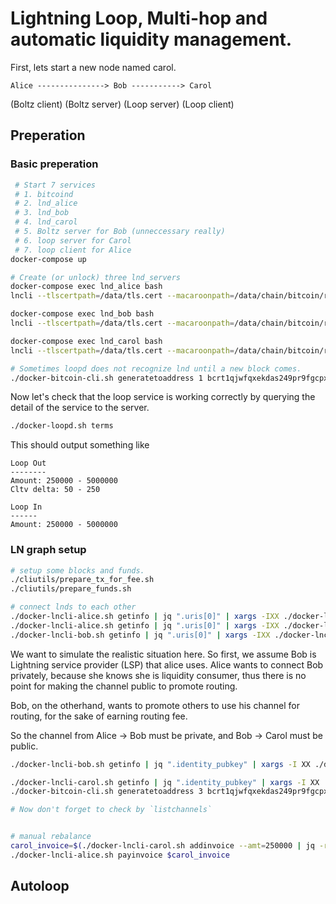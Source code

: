
# Lightning Loop, Multi-hop and automatic liquidity management.

First, lets start a new node named carol.

    Alice ---------------> Bob -----------> Carol
(Boltz client)       (Boltz server)      (Loop server)
(Loop client)


## Preperation

### Basic preperation

```bash
 # Start 7 services
 # 1. bitcoind
 # 2. lnd_alice
 # 3. lnd_bob
 # 4. lnd_carol
 # 5. Boltz server for Bob (unneccessary really)
 # 6. loop server for Carol
 # 7. loop client for Alice
docker-compose up

# Create (or unlock) three lnd_servers
docker-compose exec lnd_alice bash
lncli --tlscertpath=/data/tls.cert --macaroonpath=/data/chain/bitcoin/regtest/admin.macaroon --rpcserver=localhost:32777 create

docker-compose exec lnd_bob bash
lncli --tlscertpath=/data/tls.cert --macaroonpath=/data/chain/bitcoin/regtest/admin.macaroon --rpcserver=localhost:32778 create

docker-compose exec lnd_carol bash
lncli --tlscertpath=/data/tls.cert --macaroonpath=/data/chain/bitcoin/regtest/admin.macaroon --rpcserver=localhost:32779 create

# Sometimes loopd does not recognize lnd until a new block comes.
./docker-bitcoin-cli.sh generatetoaddress 1 bcrt1qjwfqxekdas249pr9fgcpxzuhmndv6dqlulh44m
```

Now let's check that the loop service is working correctly by querying the
detail of the service to the server.

```bash
./docker-loopd.sh terms
```

This should output something like

```
Loop Out
--------
Amount: 250000 - 5000000
Cltv delta: 50 - 250

Loop In
------
Amount: 250000 - 5000000
```

### LN graph setup


```sh
# setup some blocks and funds.
./cliutils/prepare_tx_for_fee.sh
./cliutils/prepare_funds.sh

# connect lnds to each other
./docker-lncli-alice.sh getinfo | jq ".uris[0]" | xargs -IXX ./docker-lncli-bob.sh connect XX
./docker-lncli-alice.sh getinfo | jq ".uris[0]" | xargs -IXX ./docker-lncli-carol.sh connect XX
./docker-lncli-bob.sh getinfo | jq ".uris[0]" | xargs -IXX ./docker-lncli-carol.sh connect XX
```

We want to simulate the realistic situation here.
So first, we assume Bob is Lightning service provider (LSP) that alice uses.
Alice wants to connect Bob privately, because she knows she is liquidity consumer, thus there is no point for making the channel public to promote routing.

Bob, on the otherhand, wants to promote others to use his channel for routing, for the sake of 
earning routing fee.

So the channel from Alice -> Bob must be private, and Bob -> Carol must be public.

```bash
./docker-lncli-bob.sh getinfo | jq ".identity_pubkey" | xargs -I XX ./docker-lncli-alice.sh openchannel --private XX 500000

./docker-lncli-carol.sh getinfo | jq ".identity_pubkey" | xargs -I XX ./docker-lncli-bob.sh openchannel XX 500000
./docker-bitcoin-cli.sh generatetoaddress 3 bcrt1qjwfqxekdas249pr9fgcpxzuhmndv6dqlulh44m

# Now don't forget to check by `listchannels` 


# manual rebalance
carol_invoice=$(./docker-lncli-carol.sh addinvoice --amt=250000 | jq -r ".payment_request")
./docker-lncli-alice.sh payinvoice $carol_invoice
```

## Autoloop

